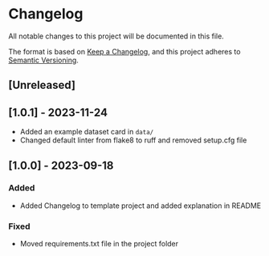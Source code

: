 # Changelog

All notable changes to this project will be documented in this file.

The format is based on [Keep a Changelog](https://keepachangelog.com/en/1.0.0/),
and this project adheres to [Semantic Versioning](https://semver.org/spec/v2.0.0.html).

## [Unreleased]

## [1.0.1] - 2023-11-24
- Added an example dataset card in `data/`
- Changed default linter from flake8 to ruff and removed setup.cfg file

## [1.0.0] - 2023-09-18

### Added
- Added Changelog to template project and added explanation in README

### Fixed
- Moved requirements.txt file in the project folder
